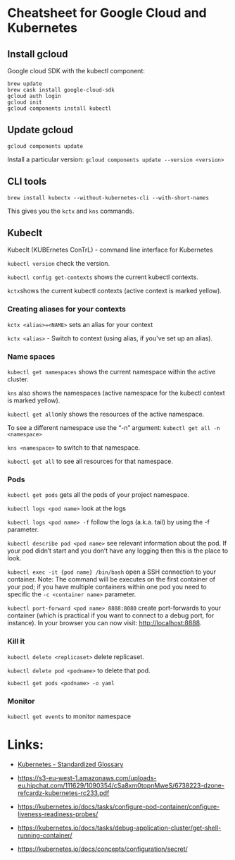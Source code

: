 # Cheatsheet for Google Cloud and Kubernetes

## Install gcloud
Google cloud SDK with the kubectl component:
```
brew update
brew cask install google-cloud-sdk
gcloud auth login
gcloud init
gcloud components install kubectl
```

## Update gcloud
`gcloud components update`

Install a particular version: `gcloud components update --version <version>`

## CLI tools
`brew install kubectx --without-kubernetes-cli --with-short-names`

This gives you the `kctx` and `kns` commands.

## Kubeclt

Kubeclt (KUBErnetes ConTrL) - command line interface for Kubernetes

`kubectl version` check the version.

`kubectl config get-contexts` shows the current kubectl contexts.

`kctx`shows the current kubectl contexts (active context is marked yellow).

### Creating aliases for your contexts
`kctx <alias>=<NAME>` sets an alias for your context

`kctx <alias>` - Switch to context (using alias, if you've set up an alias).

### Name spaces
`kubectl get namespaces` shows the current namespace within the active cluster.

`kns` also shows the namespaces (active namespace for the kubectl context is marked yellow).

`kubectl get all`only shows the resources of the active namespace.

To see a different namespace use the “-n” argument: `kubectl get all -n <namespace>`

`kns <namespace>` to switch to that namespace.

`kubectl get all` to see all resources for that namespace.

### Pods
`kubectl get pods` gets all the pods of your project namespace.

`kubectl logs <pod name>` look at the logs

`kubectl logs <pod name> -f` follow the logs (a.k.a. tail) by using the -f parameter.

`kubectl describe pod <pod name>` see relevant information about the pod.
If your pod didn’t start and you don’t have any logging then this is the place to look.

`kubectl exec -it {pod name} /bin/bash` open a SSH connection to your container. 
Note: The command will be executes on the first container of your pod; if you have multiple containers within one pod you need to specific the `-c <container name>` parameter.

`kubectl port-forward <pod name> 8888:8080` create port-forwards to your container (which is practical if you want to connect to a debug port, for instance).
In your browser you can now visit: [http://localhost:8888](http://localhost:8888).

### Kill it

`kubectl delete <replicaset>` delete replicaset.

`kubectl delete pod <podname>` to delete that pod.

`kubectl get pods <podname> -o yaml`


### Monitor

`kubectl get events` to monitor namespace 

# Links:

- [Kubernetes - Standardized Glossary](https://kubernetes.io/docs/reference/glossary/?fundamental=true)

- https://s3-eu-west-1.amazonaws.com/uploads-eu.hipchat.com/111629/1090354/cSa8xm0topnMweS/6738223-dzone-refcardz-kubernetes-rc233.pdf

- https://kubernetes.io/docs/tasks/configure-pod-container/configure-liveness-readiness-probes/

- https://kubernetes.io/docs/tasks/debug-application-cluster/get-shell-running-container/

- https://kubernetes.io/docs/concepts/configuration/secret/
